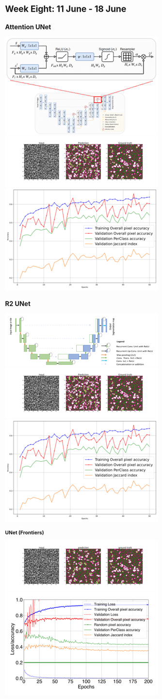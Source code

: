 <h1>Week Eight: 11 June - 18 June</h1>

## Attention UNet
<img src="resources/week_8/AttU-Net.png">
<img src="resources/week_8/att_raster.svg">
<img src="resources/week_8/att_acc.svg">
<!-- <img src="resources/week_8/att_loss.svg"> -->


## R2 UNet
<img src="resources/week_8/R2U-Net.png">
<img src="resources/week_8/att_raster.svg">
<img src="resources/week_8/att_acc.svg">
<!-- <img src="resources/week_8/att_loss.svg"> -->


### UNet (Frontiers)
<img src="resources/week_4/unet_iou_best_val_1.svg">
<img src="resources/week_4/unet_focal1.svg">